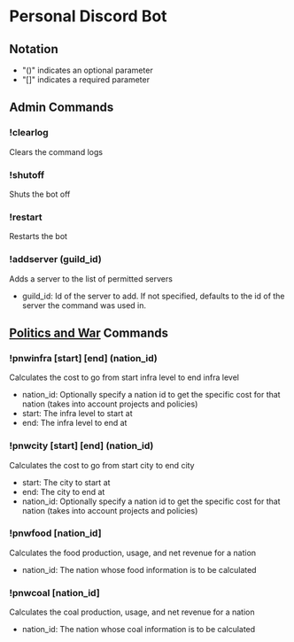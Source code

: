 # Personal Discord Bot
## Notation
- "()" indicates an optional parameter
- "[]" indicates a required parameter
## Admin Commands
### !clearlog
Clears the command logs
### !shutoff
Shuts the bot off
### !restart
Restarts the bot
### !addserver (guild_id)
Adds a server to the list of permitted servers
- guild_id: Id of the server to add. If not specified, defaults to the id of the server the command was used in.
## [Politics and War](https://politicsandwar.com/) Commands
### !pnwinfra \[start\] \[end\] (nation_id)
Calculates the cost to go from start infra level to end infra level
- nation_id: Optionally specify a nation id to get the specific cost for that nation (takes into account projects and policies)
- start: The infra level to start at
- end: The infra level to end at
### !pnwcity \[start\] \[end\] (nation_id)
Calculates the cost to go from start city to end city
- start: The city to start at
- end: The city to end at
- nation_id: Optionally specify a nation id to get the specific cost for that nation (takes into account projects and policies)
### !pnwfood \[nation_id\]
Calculates the food production, usage, and net revenue for a nation
- nation_id: The nation whose food information is to be calculated
### !pnwcoal \[nation_id\]
Calculates the coal production, usage, and net revenue for a nation
- nation_id: The nation whose coal information is to be calculated